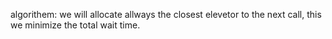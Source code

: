 algorithem:
we will allocate allways the closest elevetor to the next call, this we minimize the total wait time.

